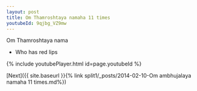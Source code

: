 ```yaml
---
layout: post
title: Om Thamroshtaya namaha 11 times
youtubeId: 9qjbg_VZ9mw
---
```

 
 
Om Thamroshtaya nama 
 
 -  Who has red lips 
 
  
 
  
 
 
 
 
 
 


{% include youtubePlayer.html id=page.youtubeId %}
 
[Next]({{ site.baseurl }}{% link  split1/_posts/2014-02-10-Om ambhujalaya namaha 11 times.md%})
 
